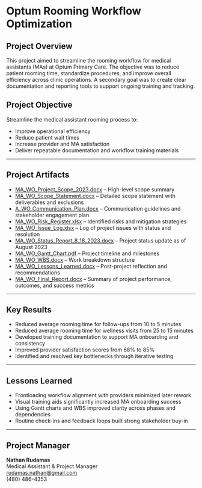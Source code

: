 # Optum Rooming Workflow Optimization

## Project Overview
This project aimed to streamline the rooming workflow for medical assistants (MAs) at Optum Primary Care. The objective was to reduce patient rooming time, standardize procedures, and improve overall efficiency across clinic operations. A secondary goal was to create clear documentation and reporting tools to support ongoing training and tracking.

## Project Objective
Streamline the medical assistant rooming process to:
- Improve operational efficiency
- Reduce patient wait times
- Increase provider and MA satisfaction
- Deliver repeatable documentation and workflow training materials

---

## Project Artifacts

- [MA_WO_Project_Scope_2023.docx](./MA_WO_Project_Scope_2023.docx) – High-level scope summary
- [MA_WO_Scope_Statement.docx](./MA_WO_Scope_Statement.docx) – Detailed scope statement with deliverables and exclusions
- [A_WO_Communication_Plan.docx](./A_WO_Communication_Plan.docx) – Communication guidelines and stakeholder engagement plan
- [MA_WO_Risk_Register.xlsx](./MA_WO_Risk_Register.xlsx) – Identified risks and mitigation strategies
- [MA_WO_Issue_Log.xlsx](./MA_WO_Issue_Log.xlsx) – Log of project issues with status and resolution
- [MA_WO_Status_Report_8_18_2023.docx](./MA_WO_Status_Report_8_18_2023.docx) – Project status update as of August 2023
- [MA_WO_Gantt_Chart.pdf](./MA_WO_Gantt_Chart.pdf) – Project timeline and milestones
- [MA_WO_WBS.docx](./MA_WO_WBS.docx) – Work breakdown structure
- [MA_WO_Lessons_Learned.docx](./MA_WO_Lessons_Learned.docx) – Post-project reflection and recommendations
- [MA_WO_Final_Report.docx](./MA_WO_Final_Report.docx) – Summary of project performance, outcomes, and success metrics

---

## Key Results

- Reduced average rooming time for follow-ups from 10 to 5 minutes
- Reduced average rooming time for wellness visits from 25 to 15 minutes
- Developed training documentation to support MA onboarding and consistency
- Improved provider satisfaction scores from 68% to 85%
- Identified and resolved key bottlenecks through iterative testing

---

## Lessons Learned

- Frontloading workflow alignment with providers minimized later rework
- Visual training aids significantly increased MA onboarding success
- Using Gantt charts and WBS improved clarity across phases and dependencies
- Routine check-ins and feedback loops built strong stakeholder buy-in

---

## Project Manager

**Nathan Rudamas**  
Medical Assistant & Project Manager  
rudamas.nathan@gmail.com  
(480) 486-4353

